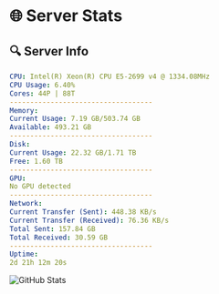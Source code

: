 # 🌐 Server Stats
## 🔍 Server Info
```yaml
CPU: Intel(R) Xeon(R) CPU E5-2699 v4 @ 1334.08MHz
CPU Usage: 6.40%
Cores: 44P | 88T
-----------------------------------
Memory:
Current Usage: 7.19 GB/503.74 GB
Available: 493.21 GB
-----------------------------------
Disk:
Current Usage: 22.32 GB/1.71 TB
Free: 1.60 TB
-----------------------------------
GPU:
No GPU detected
-----------------------------------
Network:
Current Transfer (Sent): 448.38 KB/s
Current Transfer (Received): 76.36 KB/s
Total Sent: 157.84 GB
Total Received: 30.59 GB
-----------------------------------
Uptime:
2d 21h 12m 20s
```
![GitHub Stats](https://img.shields.io/badge/Updated-2025-04-22_14:21:08-blue)